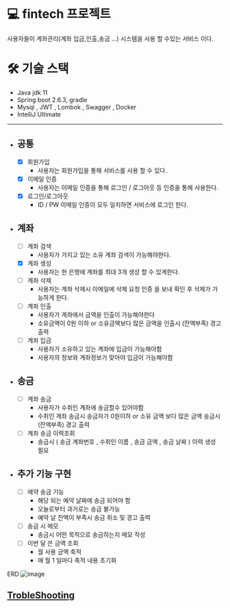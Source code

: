 # 💻 fintech 프로젝트

사용자들이 계좌관리(계좌 입금,인출,송금 ...) 시스템을 사용 할 수있는 서비스 이다.

# 🛠️ 기술 스택
* Java jdk 11
* Spring boot 2.6.3, gradle
* Mysql , JWT , Lombok , Swagger , Docker
* IntelliJ Ultimate

---
* ## 공통
  - [x] 회원가입
      + 사용자는 회원가입을 통해 서비스를 사용 할 수 있다.
  - [x] 이메일 인증
      + 사용자는 이메일 인증을 통해 로그인 / 로그아웃 등 인증을 통해 사용한다.
  - [x] 로그인/로그아웃
      + ID / PW 이메일 인증이 모두 일치하면 서비스에 로그인 한다.
      
* ## 계좌

  - [ ] 계좌 검색
      + 사용자가 가지고 있는 소유 계좌 검색이 가능해야한다.
  - [x] 계좌 생성
      + 사용자는 한 은행에 계좌를 최대 3개 생성 할 수 있게한다.
  - [ ] 계좌 삭제
      + 사용자는 계좌 삭제시 이메일에 삭제 요청 인증 을 보내 확인 후 삭제가 가능하게 한다.
  - [ ] 계좌 인출
      + 사용자가 계좌에서 금액을 인출이 가능해야한다
      + 소유금액이 0원 이하 or 소유금액보다 많은 금액을 인출시 (잔액부족) 경고 출력
  - [ ] 계좌 입금
      + 사용자가 소유하고 있는 계좌에 입금이 가능해야함
      + 사용자의 정보와 계좌정보가 맞아야 입금이 가능해야함
      
* ## 송금

  - [ ] 계좌 송금
      + 사용자가 수취인 계좌에 송금할수 있어야함
      + 수취인 계좌 송금시 송금자가 0원이하 or 소유 금액 보다 많은 금액 송금시 (잔액부족) 경고 출력
  - [ ] 계좌 송금 이력조회
      + 송금시 ( 송금 계좌번호 , 수취인 이름 , 송금 금액 , 송금 날짜 ) 이력 생성 필요
  
* ## 추가 기능 구현

  - [ ] 예약 송금 기능
      + 해당 되는 예약 날짜에 송금 되어야 함
      + 오늘로부터 과거로는 송금 불가능
      + 예약 날 잔액이 부족시 송금 취소 및 경고 출력
  - [ ] 송금 시 메모
      + 송금시 어떤 목적으로 송금하는지 메모 작성
  - [ ] 이번 달 쓴 금액 조회
      + 월 사용 금액 축적
      + 매 월 1 일마다 축적 내용 초기화
    
    
ERD
![image](https://github.com/TaehoLEEKR/fintech/assets/80689135/9ef2132a-4601-4a3a-9fdd-68e7b045c5b2)



## [TrobleShooting](https://github.com/TaehoLEEKR/fintech/blob/main/TrobleShooting.md)

  
  
